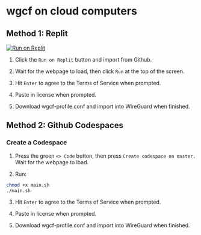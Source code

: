 # wgcf on cloud computers
## Method 1: Replit

<a href="https://repl.it/github/jacobhoang565/wgcf-cloud" title="Run on Repl.it"><img alt="Run on Replit" src="https://repl.it/badge/github/jacobhoang565/wgcf-cloud"><img></a>

1. Click the `Run on Replit` button and import from Github.

2. Wait for the webpage to load, then click `Run` at the top of the screen.

3. Hit `Enter` to agree to the Terms of Service when prompted.

4. Paste in license when prompted.

5. Download wgcf-profile.conf and import into WireGuard when finished.
## Method 2: Github Codespaces

### Create a Codespace

1. Press the green `<> Code` button, then press `Create codespace on master.` Wait for the webpage to load.

2. Run:

```bash
chmod +x main.sh
./main.sh
```

3. Hit `Enter` to agree to the Terms of Service when prompted.

4. Paste in license when prompted.

5. Download wgcf-profile.conf and import into WireGuard when finished.
